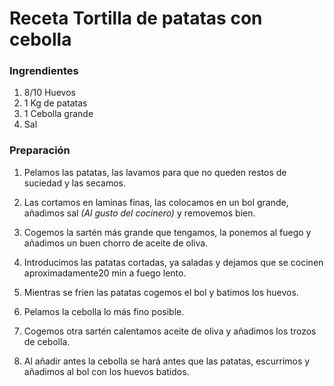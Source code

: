 # Receta Tortilla de patatas **con cebolla**

### **Ingrendientes**

1. 8/10 Huevos
2. 1 Kg de patatas
3. 1 Cebolla grande
4. Sal

### **Preparación**

1. Pelamos las patatas, las lavamos para que no queden restos de suciedad y las secamos.

2. Las cortamos en laminas finas, las colocamos en un bol grande, añadimos sal *(Al gusto del cocinero)* y removemos bien.

3. Cogemos la sartén más grande que tengamos, la ponemos al fuego y añadimos un buen chorro de aceite de oliva.

4. Introducimos las patatas cortadas, ya saladas y dejamos que se cocinen aproximadamente20 min a fuego lento.

5. Mientras se frien las patatas cogemos el bol y batimos los huevos.

6. Pelamos la cebolla lo más fino posible.

7. Cogemos otra sartén calentamos aceite de oliva y añadimos los trozos de cebolla.

8. Al añadir antes la cebolla se hará antes que las patatas, escurrimos y añadimos al bol con los huevos batidos.